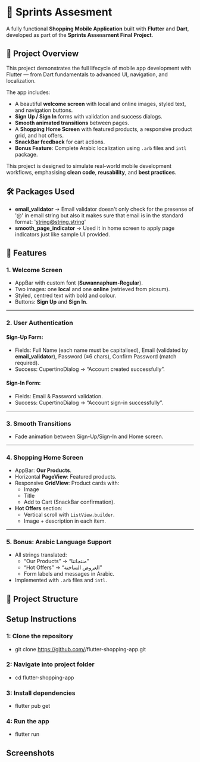 # 🛒  Sprints Assesment 

A fully functional **Shopping Mobile Application** built with **Flutter** and **Dart**, developed as part of the **Sprints Assessment Final Project**.  


## 📖 Project Overview

This project demonstrates the full lifecycle of mobile app development with Flutter — from Dart fundamentals to advanced UI, navigation, and localization.  

The app includes:
- A beautiful **welcome screen** with local and online images, styled text, and navigation buttons.  
- **Sign Up / Sign In** forms with validation and success dialogs.  
- **Smooth animated transitions** between pages.  
- A **Shopping Home Screen** with featured products, a responsive product grid, and hot offers.  
- **SnackBar feedback** for cart actions.  
- **Bonus Feature**: Complete Arabic localization using `.arb` files and `intl` package.  

This project is designed to simulate real-world mobile development workflows, emphasising **clean code**, **reusability**, and **best practices**.

## 🛠 Packages Used

- **email_validator** → Email validator doesn't only check for the presense of '@' in email string but also it makes sure that email is in the standard format: 'string@string.string'   
- **smooth_page_indicator** → Used it in home screen to apply page indicators just like sample UI provided.


## 📱 Features

### 1. Welcome Screen  
- AppBar with custom font (**Suwannaphum-Regular**).  
- Two images: one **local** and one **online** (retrieved from picsum).  
- Styled, centred text with bold and colour.  
- Buttons: **Sign Up** and **Sign In**.  

---

### 2. User Authentication  
#### Sign-Up Form:  
- Fields: Full Name (each name must be capitalised), Email (validated by **email_validator**), Password (≥6 chars), Confirm Password (match required).  
- Success: CupertinoDialog → “Account created successfully”.  

#### Sign-In Form:  
- Fields: Email & Password validation.  
- Success: CupertinoDialog → “Account sign-in successfully”.  

---

### 3. Smooth Transitions  
- Fade animation between Sign-Up/Sign-In and Home screen.  

---

### 4. Shopping Home Screen  
- AppBar: **Our Products**.  
- Horizontal **PageView**: Featured products.  
- Responsive **GridView**: Product cards with:  
  - Image  
  - Title  
  - Add to Cart (SnackBar confirmation).  
- **Hot Offers** section:  
  - Vertical scroll with `ListView.builder`.  
  - Image + description in each item.  

---

### 5. Bonus: Arabic Language Support  
- All strings translated:  
  - “Our Products” → “منتجاتنا”  
  - “Hot Offers” → “العروض الساخنة”  
  - Form labels and messages in Arabic.  
- Implemented with `.arb` files and `intl`.


## 📂 Project Structure



## Setup Instructions
### 1: Clone the repository
- git clone https://github.com/<your-username>/flutter-shopping-app.git

### 2: Navigate into project folder
- cd flutter-shopping-app

### 3: Install dependencies
- flutter pub get

### 4: Run the app
- flutter run

## Screenshots


